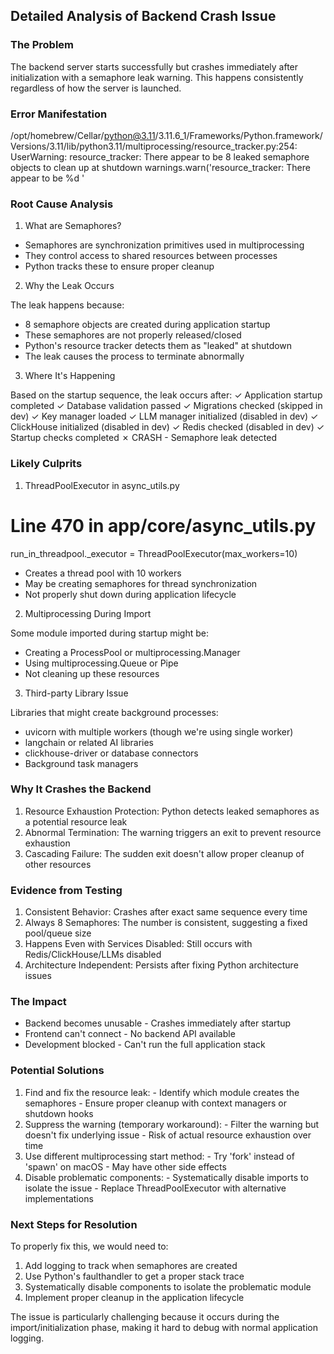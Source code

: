 ## Detailed Analysis of Backend Crash Issue

### The Problem

  The backend server starts successfully but crashes immediately after initialization with a semaphore leak warning. This happens consistently regardless of how the server is launched.

### Error Manifestation

  /opt/homebrew/Cellar/python@3.11/3.11.6_1/Frameworks/Python.framework/Versions/3.11/lib/python3.11/multiprocessing/resource_tracker.py:254: UserWarning: resource_tracker: There appear to be 8 leaked semaphore objects to clean up at 
  shutdown warnings.warn('resource_tracker: There appear to be %d '

### Root Cause Analysis

  1. What are Semaphores?

  - Semaphores are synchronization primitives used in multiprocessing
  - They control access to shared resources between processes
  - Python tracks these to ensure proper cleanup

  2. Why the Leak Occurs

  The leak happens because:
  - 8 semaphore objects are created during application startup
  - These semaphores are not properly released/closed
  - Python's resource tracker detects them as "leaked" at shutdown
  - The leak causes the process to terminate abnormally

  3. Where It's Happening

  Based on the startup sequence, the leak occurs after:
  ✓ Application startup completed
  ✓ Database validation passed
  ✓ Migrations checked (skipped in dev)
  ✓ Key manager loaded
  ✓ LLM manager initialized (disabled in dev)
  ✓ ClickHouse initialized (disabled in dev)
  ✓ Redis checked (disabled in dev)
  ✓ Startup checks completed
  ✗ CRASH - Semaphore leak detected

 ### Likely Culprits

  1. ThreadPoolExecutor in async_utils.py

  # Line 470 in app/core/async_utils.py
  run_in_threadpool._executor = ThreadPoolExecutor(max_workers=10)
  - Creates a thread pool with 10 workers
  - May be creating semaphores for thread synchronization
  - Not properly shut down during application lifecycle

  2. Multiprocessing During Import

  Some module imported during startup might be:
  - Creating a ProcessPool or multiprocessing.Manager
  - Using multiprocessing.Queue or Pipe
  - Not cleaning up these resources

  3. Third-party Library Issue

  Libraries that might create background processes:
  - uvicorn with multiple workers (though we're using single worker)
  - langchain or related AI libraries
  - clickhouse-driver or database connectors
  - Background task managers

  ### Why It Crashes the Backend

  1. Resource Exhaustion Protection: Python detects leaked semaphores as a potential resource leak
  2. Abnormal Termination: The warning triggers an exit to prevent resource exhaustion
  3. Cascading Failure: The sudden exit doesn't allow proper cleanup of other resources

  ### Evidence from Testing

  1. Consistent Behavior: Crashes after exact same sequence every time
  2. Always 8 Semaphores: The number is consistent, suggesting a fixed pool/queue size
  3. Happens Even with Services Disabled: Still occurs with Redis/ClickHouse/LLMs disabled
  4. Architecture Independent: Persists after fixing Python architecture issues

  ### The Impact

  - Backend becomes unusable - Crashes immediately after startup
  - Frontend can't connect - No backend API available
  - Development blocked - Can't run the full application stack

 ### Potential Solutions

  1. Find and fix the resource leak:
    - Identify which module creates the semaphores
    - Ensure proper cleanup with context managers or shutdown hooks
  2. Suppress the warning (temporary workaround):
    - Filter the warning but doesn't fix underlying issue
    - Risk of actual resource exhaustion over time
  3. Use different multiprocessing start method:
    - Try 'fork' instead of 'spawn' on macOS
    - May have other side effects
  4. Disable problematic components:
    - Systematically disable imports to isolate the issue
    - Replace ThreadPoolExecutor with alternative implementations

 ### Next Steps for Resolution

  To properly fix this, we would need to:
  1. Add logging to track when semaphores are created
  2. Use Python's faulthandler to get a proper stack trace
  3. Systematically disable components to isolate the problematic module
  4. Implement proper cleanup in the application lifecycle

  The issue is particularly challenging because it occurs during the import/initialization phase, making it hard to debug with normal application logging.